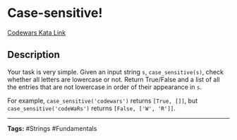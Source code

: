 # Case-sensitive!

[Codewars Kata Link](https://www.codewars.com/kata/5a805631ba1bb55b0c0000b8/python)

## Description
Your task is very simple. Given an input string `s`, `case_sensitive(s)`, check whether all letters are lowercase or not. Return True/False and a list of all the entries that are not lowercase in order of their appearance in `s`.

For example, `case_sensitive('codewars')` returns `[True, []]`, but `case_sensitive('codeWaRs')` returns `[False, ['W', 'R']]`.

---

**Tags:** #Strings #Fundamentals